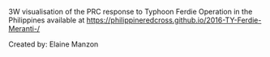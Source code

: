 3W visualisation of the PRC response to Typhoon Ferdie Operation in the Philippines available at 
https://philippineredcross.github.io/2016-TY-Ferdie-Meranti-/

Created by: Elaine Manzon

